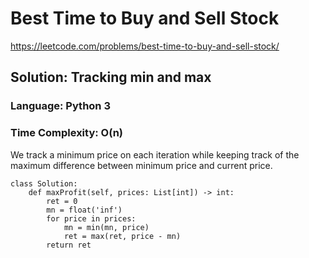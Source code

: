 # Best Time to Buy and Sell Stock
https://leetcode.com/problems/best-time-to-buy-and-sell-stock/

## Solution: Tracking min and max
### Language: Python 3
### Time Complexity: O(n)

We track a minimum price on each iteration while keeping track of the maximum difference between minimum price and current price. 

```python3
class Solution:
    def maxProfit(self, prices: List[int]) -> int:
        ret = 0
        mn = float('inf')
        for price in prices:
            mn = min(mn, price)
            ret = max(ret, price - mn)
        return ret
```

